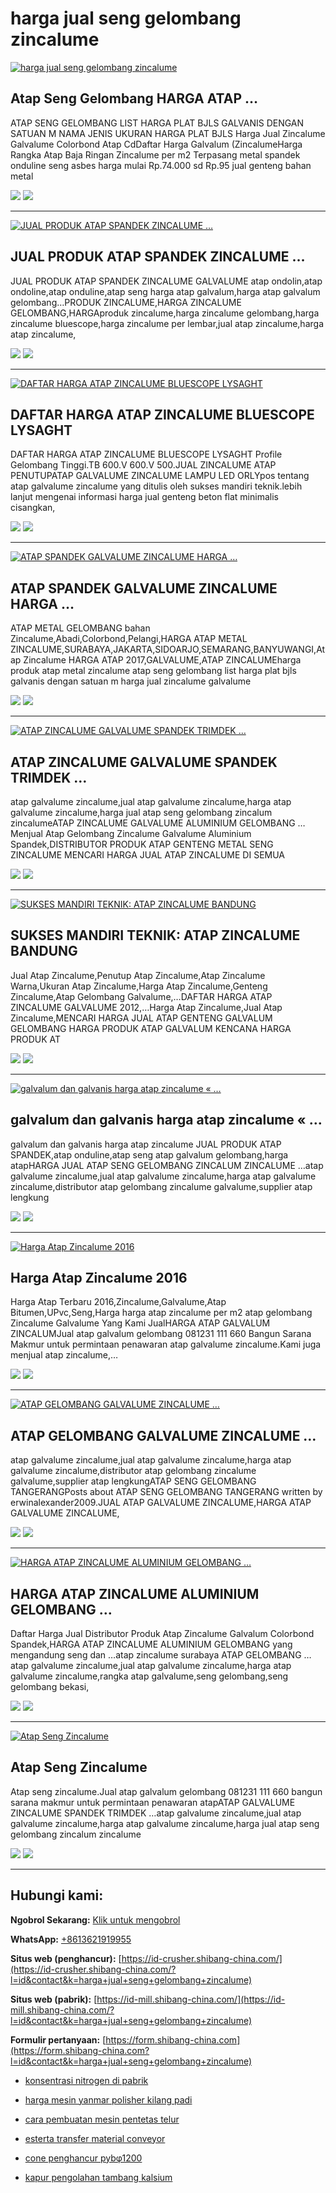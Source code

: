 # harga jual seng gelombang zincalume

<a href="https://swt.shibang-china.com/?l=id&img&k=harga+jual+seng+gelombang+zincalume" target="_blank">![harga jual seng gelombang zincalume](http://static.shibang-china.com/all-800x300/54.jpg)</a>

## Atap Seng Gelombang HARGA ATAP …
ATAP SENG GELOMBANG LIST HARGA PLAT BJLS GALVANIS DENGAN SATUAN M NAMA JENIS UKURAN HARGA PLAT BJLS Harga Jual Zincalume Galvalume Colorbond Atap CdDaftar Harga Galvalum (ZincalumeHarga Rangka Atap Baja Ringan Zincalume per m2 Terpasang metal spandek onduline seng asbes harga mulai Rp.74.000 sd Rp.95 jual genteng bahan metal


<a href="https://whatsapp.shibangsoft.com/WhatsApp.php" target="_blank" title="WhatsApp">![](http://static.shibang-china.com/icon/whatsapp.png)</a> <a href="https://swt.shibang-china.com/?l=id&icon&k=harga+jual+seng+gelombang+zincalume" target="_blank">![](http://static.shibang-china.com/icon/chat-id.png)</a>

---

<a href="https://swt.shibang-china.com/?l=id&img&k=harga+jual+seng+gelombang+zincalume" target="_blank">![JUAL PRODUK ATAP SPANDEK ZINCALUME …](http://static.shibang-china.com/all-800x300/604.jpg)</a>

## JUAL PRODUK ATAP SPANDEK ZINCALUME …
JUAL PRODUK ATAP SPANDEK ZINCALUME GALVALUME atap ondolin,atap ondoline,atap onduline,atap seng harga atap galvalum,harga atap galvalum gelombang…PRODUK ZINCALUME,HARGA ZINCALUME GELOMBANG,HARGAproduk zincalume,harga zincalume gelombang,harga zincalume bluescope,harga zincalume per lembar,jual atap zincalume,harga atap zincalume,


<a href="https://whatsapp.shibangsoft.com/WhatsApp.php" target="_blank" title="WhatsApp">![](http://static.shibang-china.com/icon/whatsapp.png)</a> <a href="https://swt.shibang-china.com/?l=id&icon&k=harga+jual+seng+gelombang+zincalume" target="_blank">![](http://static.shibang-china.com/icon/chat-id.png)</a>

---

<a href="https://swt.shibang-china.com/?l=id&img&k=harga+jual+seng+gelombang+zincalume" target="_blank">![DAFTAR HARGA ATAP ZINCALUME BLUESCOPE LYSAGHT](http://static.shibang-china.com/all-800x300/716.jpg)</a>

## DAFTAR HARGA ATAP ZINCALUME BLUESCOPE LYSAGHT
DAFTAR HARGA ATAP ZINCALUME BLUESCOPE LYSAGHT Profile Gelombang Tinggi.TB 600.V 600.V 500.JUAL ZINCALUME ATAP PENUTUPATAP GALVALUME ZINCALUME LAMPU LED ORLYpos tentang atap galvalume zincalume yang ditulis oleh sukses mandiri teknik.lebih lanjut mengenai informasi harga jual genteng beton flat minimalis cisangkan,


<a href="https://whatsapp.shibangsoft.com/WhatsApp.php" target="_blank" title="WhatsApp">![](http://static.shibang-china.com/icon/whatsapp.png)</a> <a href="https://swt.shibang-china.com/?l=id&icon&k=harga+jual+seng+gelombang+zincalume" target="_blank">![](http://static.shibang-china.com/icon/chat-id.png)</a>

---

<a href="https://swt.shibang-china.com/?l=id&img&k=harga+jual+seng+gelombang+zincalume" target="_blank">![ATAP SPANDEK GALVALUME ZINCALUME HARGA …](http://static.shibang-china.com/all-800x300/29.jpg)</a>

## ATAP SPANDEK GALVALUME ZINCALUME HARGA …
ATAP METAL GELOMBANG bahan Zincalume,Abadi,Colorbond,Pelangi,HARGA ATAP METAL ZINCALUME,SURABAYA,JAKARTA,SIDOARJO,SEMARANG,BANYUWANGI,Atap Zincalume HARGA ATAP 2017,GALVALUME,ATAP ZINCALUMEharga produk atap metal zincalume atap seng gelombang list harga plat bjls galvanis dengan satuan m harga jual zincalume galvalume


<a href="https://whatsapp.shibangsoft.com/WhatsApp.php" target="_blank" title="WhatsApp">![](http://static.shibang-china.com/icon/whatsapp.png)</a> <a href="https://swt.shibang-china.com/?l=id&icon&k=harga+jual+seng+gelombang+zincalume" target="_blank">![](http://static.shibang-china.com/icon/chat-id.png)</a>

---

<a href="https://swt.shibang-china.com/?l=id&img&k=harga+jual+seng+gelombang+zincalume" target="_blank">![ATAP ZINCALUME GALVALUME SPANDEK TRIMDEK …](http://static.shibang-china.com/all-800x300/307.jpg)</a>

## ATAP ZINCALUME GALVALUME SPANDEK TRIMDEK …
atap galvalume zincalume,jual atap galvalume zincalume,harga atap galvalume zincalume,harga jual atap seng gelombang zincalum zincalumeATAP ZINCALUME GALVALUME ALUMINIUM GELOMBANG …Menjual Atap Gelombang Zincalume Galvalume Aluminium Spandek,DISTRIBUTOR PRODUK ATAP GENTENG METAL SENG ZINCALUME MENCARI HARGA JUAL ATAP ZINCALUME DI SEMUA


<a href="https://whatsapp.shibangsoft.com/WhatsApp.php" target="_blank" title="WhatsApp">![](http://static.shibang-china.com/icon/whatsapp.png)</a> <a href="https://swt.shibang-china.com/?l=id&icon&k=harga+jual+seng+gelombang+zincalume" target="_blank">![](http://static.shibang-china.com/icon/chat-id.png)</a>

---

<a href="https://swt.shibang-china.com/?l=id&img&k=harga+jual+seng+gelombang+zincalume" target="_blank">![SUKSES MANDIRI TEKNIK: ATAP ZINCALUME BANDUNG](http://static.shibang-china.com/all-800x300/732.jpg)</a>

## SUKSES MANDIRI TEKNIK: ATAP ZINCALUME BANDUNG
Jual Atap Zincalume,Penutup Atap Zincalume,Atap Zincalume Warna,Ukuran Atap Zincalume,Harga Atap Zincalume,Genteng Zincalume,Atap Gelombang Galvalume,…DAFTAR HARGA ATAP ZINCALUME GALVALUME 2012,…Harga Atap Zincalume,Jual Atap Zincalume,MENCARI HARGA JUAL ATAP GENTENG GALVALUM GELOMBANG HARGA PRODUK ATAP GALVALUM KENCANA HARGA PRODUK AT


<a href="https://whatsapp.shibangsoft.com/WhatsApp.php" target="_blank" title="WhatsApp">![](http://static.shibang-china.com/icon/whatsapp.png)</a> <a href="https://swt.shibang-china.com/?l=id&icon&k=harga+jual+seng+gelombang+zincalume" target="_blank">![](http://static.shibang-china.com/icon/chat-id.png)</a>

---

<a href="https://swt.shibang-china.com/?l=id&img&k=harga+jual+seng+gelombang+zincalume" target="_blank">![galvalum dan galvanis harga atap zincalume « …](http://static.shibang-china.com/all-800x300/607.jpg)</a>

## galvalum dan galvanis harga atap zincalume « …
galvalum dan galvanis harga atap zincalume JUAL PRODUK ATAP SPANDEK,atap onduline,atap seng atap galvalum gelombang,harga atapHARGA JUAL ATAP SENG GELOMBANG ZINCALUM ZINCALUME …atap galvalume zincalume,jual atap galvalume zincalume,harga atap galvalume zincalume,distributor atap gelombang zincalume galvalume,supplier atap lengkung


<a href="https://whatsapp.shibangsoft.com/WhatsApp.php" target="_blank" title="WhatsApp">![](http://static.shibang-china.com/icon/whatsapp.png)</a> <a href="https://swt.shibang-china.com/?l=id&icon&k=harga+jual+seng+gelombang+zincalume" target="_blank">![](http://static.shibang-china.com/icon/chat-id.png)</a>

---

<a href="https://swt.shibang-china.com/?l=id&img&k=harga+jual+seng+gelombang+zincalume" target="_blank">![Harga Atap Zincalume 2016](http://static.shibang-china.com/all-800x300/531.jpg)</a>

## Harga Atap Zincalume 2016
Harga Atap Terbaru 2016,Zincalume,Galvalume,Atap Bitumen,UPvc,Seng,Harga harga atap zincalume per m2 atap gelombang Zincalume Galvalume Yang Kami JualHARGA ATAP GALVALUM ZINCALUMJual atap galvalum gelombang 081231 111 660 Bangun Sarana Makmur untuk permintaan penawaran atap galvalume zincalume.Kami juga menjual atap zincalume,…


<a href="https://whatsapp.shibangsoft.com/WhatsApp.php" target="_blank" title="WhatsApp">![](http://static.shibang-china.com/icon/whatsapp.png)</a> <a href="https://swt.shibang-china.com/?l=id&icon&k=harga+jual+seng+gelombang+zincalume" target="_blank">![](http://static.shibang-china.com/icon/chat-id.png)</a>

---

<a href="https://swt.shibang-china.com/?l=id&img&k=harga+jual+seng+gelombang+zincalume" target="_blank">![ATAP GELOMBANG GALVALUME ZINCALUME …](http://static.shibang-china.com/all-800x300/699.jpg)</a>

## ATAP GELOMBANG GALVALUME ZINCALUME …
atap galvalume zincalume,jual atap galvalume zincalume,harga atap galvalume zincalume,distributor atap gelombang zincalume galvalume,supplier atap lengkungATAP SENG GELOMBANG TANGERANGPosts about ATAP SENG GELOMBANG TANGERANG written by erwinalexander2009.JUAL ATAP GALVALUME ZINCALUME,HARGA ATAP GALVALUME ZINCALUME,


<a href="https://whatsapp.shibangsoft.com/WhatsApp.php" target="_blank" title="WhatsApp">![](http://static.shibang-china.com/icon/whatsapp.png)</a> <a href="https://swt.shibang-china.com/?l=id&icon&k=harga+jual+seng+gelombang+zincalume" target="_blank">![](http://static.shibang-china.com/icon/chat-id.png)</a>

---

<a href="https://swt.shibang-china.com/?l=id&img&k=harga+jual+seng+gelombang+zincalume" target="_blank">![HARGA ATAP ZINCALUME ALUMINIUM GELOMBANG …](http://static.shibang-china.com/all-800x300/1357.jpg)</a>

## HARGA ATAP ZINCALUME ALUMINIUM GELOMBANG …
Daftar Harga Jual Distributor Produk Atap Zincalume Galvalum Colorbond Spandek,HARGA ATAP ZINCALUME ALUMINIUM GELOMBANG yang mengandung seng dan …atap zincalume surabaya ATAP GELOMBANG …atap galvalume zincalume,jual atap galvalume zincalume,harga atap galvalume zincalume,rangka atap galvalume,seng gelombang,seng gelombang bekasi,


<a href="https://whatsapp.shibangsoft.com/WhatsApp.php" target="_blank" title="WhatsApp">![](http://static.shibang-china.com/icon/whatsapp.png)</a> <a href="https://swt.shibang-china.com/?l=id&icon&k=harga+jual+seng+gelombang+zincalume" target="_blank">![](http://static.shibang-china.com/icon/chat-id.png)</a>

---

<a href="https://swt.shibang-china.com/?l=id&img&k=harga+jual+seng+gelombang+zincalume" target="_blank">![Atap Seng Zincalume](http://static.shibang-china.com/all-800x300/747.jpg)</a>

## Atap Seng Zincalume
Atap seng zincalume.Jual atap galvalum gelombang 081231 111 660 bangun sarana makmur untuk permintaan penawaran atapATAP GALVALUME ZINCALUME SPANDEK TRIMDEK …atap galvalume zincalume,jual atap galvalume zincalume,harga atap galvalume zincalume,harga jual atap seng gelombang zincalum zincalume


<a href="https://whatsapp.shibangsoft.com/WhatsApp.php" target="_blank" title="WhatsApp">![](http://static.shibang-china.com/icon/whatsapp.png)</a> <a href="https://swt.shibang-china.com/?l=id&icon&k=harga+jual+seng+gelombang+zincalume" target="_blank">![](http://static.shibang-china.com/icon/chat-id.png)</a>

---
## Hubungi kami:

**Ngobrol Sekarang:** [Klik untuk mengobrol](https://swt.shibang-china.com?l=id&contact&k=harga+jual+seng+gelombang+zincalume)

**WhatsApp:**  [+8613621919955](https://whatsapp.shibangsoft.com/WhatsApp.php)

**Situs web (penghancur):** [https://id-crusher.shibang-china.com/](https://id-crusher.shibang-china.com/?l=id&contact&k=harga+jual+seng+gelombang+zincalume)

**Situs web (pabrik):** [https://id-mill.shibang-china.com/](https://id-mill.shibang-china.com/?l=id&contact&k=harga+jual+seng+gelombang+zincalume)

**Formulir pertanyaan:** [https://form.shibang-china.com](https://form.shibang-china.com?l=id&contact&k=harga+jual+seng+gelombang+zincalume)

* [konsentrasi nitrogen di pabrik](../26/konsentrasi%20nitrogen%20di%20pabrik.md)

* [harga mesin yanmar polisher kilang padi](../28/harga%20mesin%20yanmar%20polisher%20kilang%20padi.md)

* [cara pembuatan mesin pentetas telur](../30/cara%20pembuatan%20mesin%20pentetas%20telur.md)

* [esterta transfer material conveyor](../18/esterta%20transfer%20material%20conveyor.md)

* [cone penghancur pybφ1200](../21/cone%20penghancur%20pyb%CF%861200.md)

* [kapur pengolahan tambang kalsium](../25/kapur%20pengolahan%20tambang%20kalsium.md)